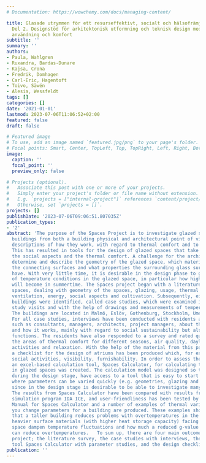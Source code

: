 ```yaml
---
# Documentation: https://wowchemy.com/docs/managing-content/

title: Glasade utrymmen för ett resurseffektivt, socialt och hälsofrämjande boende,
  Del 2. Designstöd för arkitektonisk utformning och teknisk design med avseende på
  användning och komfort
subtitle: ''
summary: ''
authors:
- Paula, Wahlgren
- Ruxandra, Bardas-Dunare
- Kajsa, Crona
- Fredrik, Domhagen
- Carl-Eric, Hagentoft
- Toivo, Säwén
- Alesia, Wessfeldt
tags: []
categories: []
date: '2021-01-01'
lastmod: 2023-07-06T11:06:52+02:00
featured: false
draft: false

# Featured image
# To use, add an image named `featured.jpg/png` to your page's folder.
# Focal points: Smart, Center, TopLeft, Top, TopRight, Left, Right, BottomLeft, Bottom, BottomRight.
image:
  caption: ''
  focal_point: ''
  preview_only: false

# Projects (optional).
#   Associate this post with one or more of your projects.
#   Simply enter your project's folder or file name without extension.
#   E.g. `projects = ["internal-project"]` references `content/project/deep-learning/index.md`.
#   Otherwise, set `projects = []`.
projects: []
publishDate: '2023-07-06T09:06:51.807035Z'
publication_types:
- '2'
abstract: 'The purpose of the Spaces Project is to investigate glazed spaces in residential
  buildings from both a building physical and architectural point of view and to provide
  descriptions of how they work, with regard to thermal comfort and to social aspects.
  This has resulted in tools for the design of glazed spaces that take into account
  the social aspects and the thermal comfort. A challenge for the architect is to
  determine and describe the geometry of the glazed space, which materials make up
  the connecting surfaces and what properties the surrounding glass surfaces should
  have. With very little time, it is desirable in the design phase to get clear indications
  of temperature conditions in the glazed space, in particular how high the temperatures
  will become in summertime. The Spaces project began with a literature study on glazed
  spaces, dealing with geometry of the spaces, glazing, ​​usage, thermal comfort,
  ventilation, energy, social aspects and cultivation. Subsequently, eight relevant
  buildings were identified, called case studies, which were examined in detail during
  study visits and with the help of drawings and measurements of temperature and daylight.
  The buildings are located in Malmö, Eslöv, Gothenburg, Stockholm, Umeå and on Hönö.
  For all case studies, interviews have been conducted with residents and with professionals
  such as consultants, managers, architects, project managers, about the glazed space
  and how it works, mainly with regard to social sustainability but also technical
  functions. The residents have also responded to a survey and rated qualities in
  the areas of thermal comfort for different seasons, air quality, daylight, social
  activities and relaxation. With the help of the material from this part of the project,
  a checklist for the design of atriums has been produced which, for example, includes
  social activities, visibility, furnishability. In order to assess thermal comfort,
  an excel-based calculation tool, Spaces Calculator, for calculating temperatures
  in glazed spaces was created. The calculation model was designed so that architects,
  during the design stage, have access to a tool that is easy to start using, and
  where parameters can be varied quickly (e.g. geometries, glazing and materials),
  since in the design stage is desirable to be able to investigate many alternatives.
  The results from Spaces Calculator have been compared with results from the building
  simulation program IDA ICE, and user-friendliness has been tested by architects.
  Manual for Spaces Calculator and a number of examples of thermal variations when
  you change parameters for a building are produced. These examples show, for example,
  that a taller building reduces problems with overtemperatures in the summer, that
  heavier surface materials (with higher heat storage capacity) facing the glazed
  space dampen temperature fluctuations and how much a reduced g-value on skylights
  can reduce overtemperatures.   To sum up, there are four main outcomes of the Spaces
  project; the literature survey, the case studies with interviews, the calculation
  tool Spaces Calculator with parameter studies, and the design checklist.  '
publication: ''
---
```


